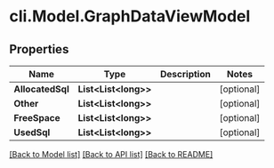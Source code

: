 # cli.Model.GraphDataViewModel

## Properties

Name | Type | Description | Notes
------------ | ------------- | ------------- | -------------
**AllocatedSql** | **List&lt;List&lt;long&gt;&gt;** |  | [optional] 
**Other** | **List&lt;List&lt;long&gt;&gt;** |  | [optional] 
**FreeSpace** | **List&lt;List&lt;long&gt;&gt;** |  | [optional] 
**UsedSql** | **List&lt;List&lt;long&gt;&gt;** |  | [optional] 

[[Back to Model list]](../README.md#documentation-for-models) [[Back to API list]](../README.md#documentation-for-api-endpoints) [[Back to README]](../README.md)

